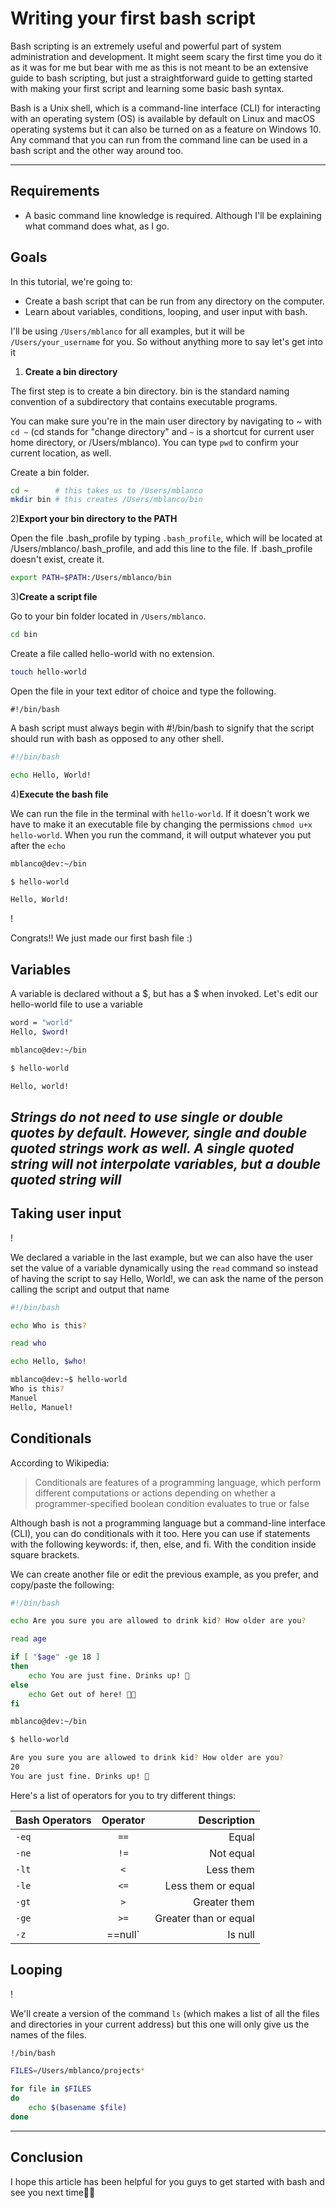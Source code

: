 # Writing your first bash script

Bash scripting is an extremely useful and powerful part of system administration and development. It might seem scary the first time you do it as it was for me but bear with me as this is not meant to be an extensive guide to bash scripting, but just a straightforward guide to getting started with making your first script and learning some basic bash syntax.

Bash is a Unix shell, which is a command-line interface (CLI) for interacting with an operating system (OS) is available by default on Linux and macOS operating systems but it can also be turned on as a feature on Windows 10. Any command that you can run from the command line can be used in a bash script and the other way around too.

---------------------------------------------------------------------------------

## Requirements

- A basic command line knowledge is required. Although I'll be explaining what command does what, as I go.


## Goals

In this tutorial, we're going to:

- Create a bash script that can be run from any directory on the computer.
- Learn about variables, conditions, looping, and user input with bash.

I'll be using `/Users/mblanco` for all examples, but it will be `/Users/your_username` for you. So without anything more to say let's get into it

1) **Create a bin directory**

The first step is to create a bin directory. bin is the standard naming convention of a subdirectory that contains executable programs.

You can make sure you're in the main user directory by navigating to ~ with `cd ~` (cd stands for "change directory" and `~` is a shortcut for current user home directory, or /Users/mblanco). You can type `pwd` to confirm your current location, as well.

Create a bin folder.

```bash
cd ~      # this takes us to /Users/mblanco
mkdir bin # this creates /Users/mblanco/bin
```

2)**Export your bin directory to the PATH**

Open the file .bash_profile by typing `.bash_profile`, which will be located at /Users/mblanco/.bash_profile, and add this line to the file. If .bash_profile doesn't exist, create it.

```bash
export PATH=$PATH:/Users/mblanco/bin
```

3)**Create a script file**

Go to your bin folder located in `/Users/mblanco`.

```bash
cd bin
```

Create a file called hello-world with no extension.

```bash
touch hello-world
```

Open the file in your text editor of choice and type the following.

```phyton
#!/bin/bash
```

A bash script must always begin with #!/bin/bash to signify that the script should run with bash as opposed to any other shell.

```bash
#!/bin/bash

echo Hello, World!
```

4)**Execute the bash file**

We can run the file in the terminal with `hello-world`. If it doesn't work we have to make it an executable file by changing the permissions `chmod u+x hello-world`. When you run the command, it will output whatever you put after the `echo`

```bash
mblanco@dev:~/bin

$ hello-world

Hello, World!
```

! [](https://media.giphy.com/media/hZj44bR9FVI3K/giphy.gif?raw=true)

Congrats!! We just made our first bash file :)

## Variables

A variable is declared without a $, but has a $ when invoked. Let's edit our hello-world file to use a variable

```bash
word = "world"
Hello, $word!
```

```bash
mblanco@dev:~/bin

$ hello-world

Hello, world!
```

## _Strings do not need to use single or double quotes by default. However, single and double quoted strings work as well. A single quoted string will not interpolate variables, but a double quoted string will_

## Taking user input

! [](https://media.giphy.com/media/DgLsbUL7SG3kI/giphy.gif?raw=true)

We declared a variable in the last example, but we can also have the user set the value of a variable dynamically using the `read` command so instead of having the script to say Hello, World!, we can ask the name of the person calling the script and output that name

```bash
#!/bin/bash

echo Who is this?

read who

echo Hello, $who!
```

```bash
mblanco@dev:~$ hello-world
Who is this?
Manuel
Hello, Manuel!
```

## Conditionals

According to Wikipedia:

<blockquote>
  Conditionals are features of a programming language, which perform different computations or actions depending on whether a programmer-specified boolean condition evaluates to true or false
</blockquote>

Although bash is not a programming language but a command-line interface (CLI), you can do conditionals with it too. Here you can use if statements with the following keywords: if, then, else, and fi. With the condition inside square brackets.

We can create another file or edit the previous example, as you prefer, and copy/paste the following:

```bash
#!/bin/bash

echo Are you sure you are allowed to drink kid? How older are you?

read age

if [ "$age" -ge 18 ]
then
    echo You are just fine. Drinks up! 🍻
else
    echo Get out of here! 🏃🏻
fi
```

```bash
mblanco@dev:~/bin

$ hello-world

Are you sure you are allowed to drink kid? How older are you?
20
You are just fine. Drinks up! 🍻
```

Here's a list of operators for you to try different things:


|Bash Operators |   Operator |      Description    |
| ------------- |:----------:| -------------------:|
|   `-eq`       |     `==`   | Equal               |
|   `-ne`       |     `!=`   | Not equal           |
|    `-lt`      |     `<`    |Less them            |
|    `-le`      |     `<=`   |Less them or equal   |
|    `-gt`      |     `>`    | Greater them        |
|    `-ge`      |     `>=`   |Greater than or equal|
|    `-z`       |    ==null` |Is null              |

## Looping

! [](https://media.giphy.com/media/3GuP496Wrkos8/giphy.gif?raw=true)

We'll create a version of the command `ls` (which makes a list of all the files and directories in your current address) but this one will only give us the names of the files.

````bash
!/bin/bash

FILES=/Users/mblanco/projects*

for file in $FILES
do
    echo $(basename $file)
done
````

---------------------------------------------------------------------------------

## Conclusion

I hope this article has been helpful for you guys to get started with bash and see you next time🤘👋
